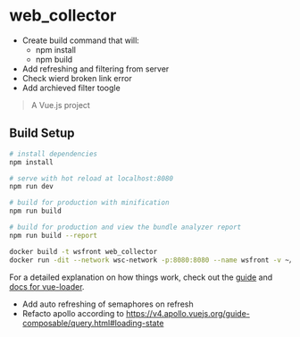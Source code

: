 # web_collector
- Create build command that will:
	- npm install
	- npm build
- Add refreshing and filtering from server
- Check wierd broken link error
- Add archieved filter toogle
> A Vue.js project

## Build Setup

``` bash
# install dependencies
npm install

# serve with hot reload at localhost:8080
npm run dev

# build for production with minification
npm run build

# build for production and view the bundle analyzer report
npm run build --report

docker build -t wsfront web_collector
docker run -dit --network wsc-network -p:8080:8080 --name wsfront -v ~/software/javascript/web_collector:/usr/app wsfront 

```

For a detailed explanation on how things work, check out the [guide](http://vuejs-templates.github.io/webpack/) and [docs for vue-loader](http://vuejs.github.io/vue-loader).

- Add auto refreshing of semaphores on refresh
- Refacto apollo according to https://v4.apollo.vuejs.org/guide-composable/query.html#loading-state 

